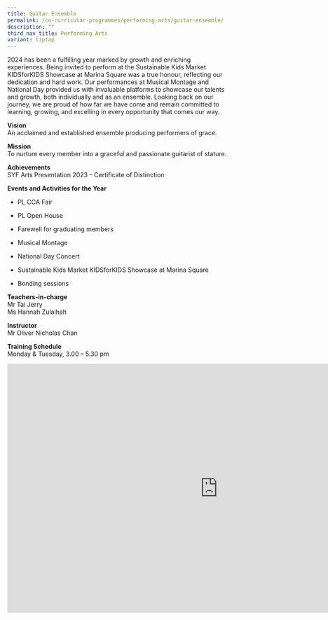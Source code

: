 ```yaml
---
title: Guitar Ensemble
permalink: /co-curricular-programmes/performing-arts/guitar-ensemble/
description: ""
third_nav_title: Performing Arts
variant: tiptap
---
```

<p>2024 has been a fulfilling year marked by growth and enriching experiences.
Being invited to perform at the Sustainable Kids Market KIDSforKIDS Showcase
at Marina Square was a true honour, reflecting our dedication and hard
work. Our performances at Musical Montage and National Day provided us
with invaluable platforms to showcase our talents and growth, both individually
and as an ensemble. Looking back on our journey, we are proud of how far
we have come and remain committed to learning, growing, and excelling in
every opportunity that comes our way.</p>
<p><strong>Vision</strong> 
<br>An acclaimed and established ensemble producing performers of grace.</p>
<p><strong>Mission</strong> 
<br>To nurture every member into a graceful and passionate guitarist of stature.</p>
<p><strong>Achievements</strong> 
<br>SYF Arts Presentation 2023 – Certificate of Distinction</p>
<p><strong>Events and Activities for the Year</strong>
</p>
<ul data-tight="true" class="tight">
<li>
<p>PL CCA Fair</p>
</li>
<li>
<p>PL Open House</p>
</li>
<li>
<p>Farewell for graduating members</p>
</li>
<li>
<p>Musical Montage</p>
</li>
<li>
<p>National Day Concert</p>
</li>
<li>
<p>Sustainable Kids Market KIDSforKIDS Showcase at Marina Square</p>
</li>
<li>
<p>Bonding sessions</p>
</li>
</ul>
<p><strong>Teachers-in-charge</strong> 
<br>Mr Tai Jerry
<br>Ms Hannah Zulaihah</p>
<p><strong>Instructor</strong> 
<br>Mr Oliver Nicholas Chan</p>
<p><strong>Training Schedule</strong> 
<br>Monday &amp; Tuesday, 3.00 – 5.30 pm</p>
<div class="iframe-wrapper">
<iframe height="569" width="960" allowfullscreen="true" frameborder="0" src="https://docs.google.com/presentation/d/1Y7Z-zNHx7rntSFyuBG3fRevdR8nZGrbBVlrXdvGq2Eg/embed?start=true&amp;loop=true&amp;delayms=3000"></iframe>
</div>
<p></p>